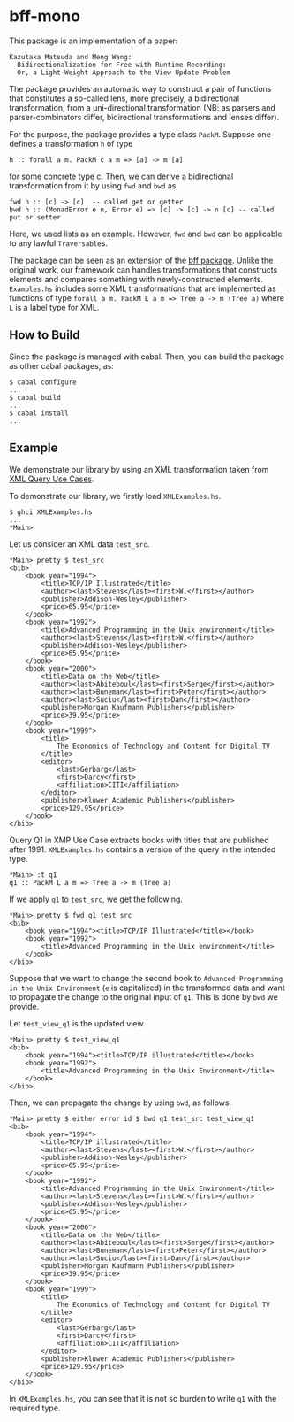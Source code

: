 bff-mono
========

This package is an implementation of a paper: 

    Kazutaka Matsuda and Meng Wang: 
      Bidirectionalization for Free with Runtime Recording: 
      Or, a Light-Weight Approach to the View Update Problem

The package provides an automatic way to construct a pair of functions
that constitutes a so-called lens, more precisely, a bidirectional
transformation, from a uni-directional transformation (NB: as parsers
and parser-combinators differ, bidirectional transformations and
lenses differ).

For the purpose, the package provides a type class `PackM`. Suppose
one defines a transformation `h` of type
     
    h :: forall a m. PackM c a m => [a] -> m [a] 

for some concrete type c. Then, we can derive a bidirectional
transformation from it by using `fwd` and `bwd` as

    fwd h :: [c] -> [c]  -- called get or getter 
    bwd h :: (MonadError e n, Error e) => [c] -> [c] -> n [c] -- called put or setter 

Here, we used lists as an example. However, `fwd` and `bwd` can be
applicable to any lawful `Traversable`s.

The package can be seen as an extension of the [bff
package](http://hackage.haskell.org/package/bff). Unlike the original
work, our framework can handles transformations that constructs
elements and compares something with newly-constructed
elements. `Examples.hs` includes some XML transformations that are
implemented as functions of type `forall a m. PackM L a m => Tree a ->
m (Tree a)` where `L` is a label type for XML.

  
How to Build
------------

Since the package is managed with cabal. Then, you can build the package 
as other cabal packages, as:

    $ cabal configure 
    ...
    $ cabal build 
    ... 
    $ cabal install 
    ...

Example 
-------

We demonstrate our library by using an XML transformation 
taken from [XML Query Use Cases](http://www.w3.org/TR/xquery-use-cases/).

To demonstrate our library, we firstly load `XMLExamples.hs`.

    $ ghci XMLExamples.hs 
    ...
    *Main> 

Let us consider an XML data `test_src`. 

    *Main> pretty $ test_src 
    <bib>
        <book year="1994">
            <title>TCP/IP Illustrated</title>
            <author><last>Stevens</last><first>W.</first></author>
            <publisher>Addison-Wesley</publisher>
            <price>65.95</price>
        </book>
        <book year="1992">
            <title>Advanced Programming in the Unix environment</title>
            <author><last>Stevens</last><first>W.</first></author>
            <publisher>Addison-Wesley</publisher>
            <price>65.95</price>
        </book>
        <book year="2000">
            <title>Data on the Web</title>
            <author><last>Abiteboul</last><first>Serge</first></author>
            <author><last>Buneman</last><first>Peter</first></author>
            <author><last>Suciu</last><first>Dan</first></author>
            <publisher>Morgan Kaufmann Publishers</publisher>
            <price>39.95</price>
        </book>
        <book year="1999">
            <title>
                The Economics of Technology and Content for Digital TV
            </title>
            <editor>
                <last>Gerbarg</last>
                <first>Darcy</first>
                <affiliation>CITI</affiliation>
            </editor>
            <publisher>Kluwer Academic Publishers</publisher>
            <price>129.95</price>
        </book>
    </bib>
  
Query Q1 in XMP Use Case extracts books with titles that are published
after 1991. `XMLExamples.hs` contains a version of the query in the intended type.

    *Main> :t q1 
    q1 :: PackM L a m => Tree a -> m (Tree a)

If we apply `q1` to `test_src`, we get the following.

    *Main> pretty $ fwd q1 test_src
    <bib>
        <book year="1994"><title>TCP/IP Illustrated</title></book>
        <book year="1992">
            <title>Advanced Programming in the Unix environment</title>
        </book>
    </bib>

Suppose that we want to change the second book to `Advanced
Programming in the Unix Environment` (`e` is capitalized) in the
transformed data and want to propagate the change to the original
input of `q1`. This is done by `bwd` we provide. 

Let `test_view_q1` is the updated view. 

    *Main> pretty $ test_view_q1
    <bib>
        <book year="1994"><title>TCP/IP illustrated</title></book>
        <book year="1992">
            <title>Advanced Programming in the Unix Environment</title>
        </book>
    </bib>

Then, we can propagate the change by using `bwd`, as follows. 

    *Main> pretty $ either error id $ bwd q1 test_src test_view_q1
    <bib>
        <book year="1994">
            <title>TCP/IP illustrated</title>
            <author><last>Stevens</last><first>W.</first></author>
            <publisher>Addison-Wesley</publisher>
            <price>65.95</price>
        </book>
        <book year="1992">
            <title>Advanced Programming in the Unix Environment</title>
            <author><last>Stevens</last><first>W.</first></author>
            <publisher>Addison-Wesley</publisher>
            <price>65.95</price>
        </book>
        <book year="2000">
            <title>Data on the Web</title>
            <author><last>Abiteboul</last><first>Serge</first></author>
            <author><last>Buneman</last><first>Peter</first></author>
            <author><last>Suciu</last><first>Dan</first></author>
            <publisher>Morgan Kaufmann Publishers</publisher>
            <price>39.95</price>
        </book>
        <book year="1999">
            <title>
                The Economics of Technology and Content for Digital TV
            </title>
            <editor>
                <last>Gerbarg</last>
                <first>Darcy</first>
                <affiliation>CITI</affiliation>
            </editor>
            <publisher>Kluwer Academic Publishers</publisher>
            <price>129.95</price>
        </book>
    </bib>

In `XMLExamples.hs`, you can see that it is not so burden to write `q1`
with the required type. 



